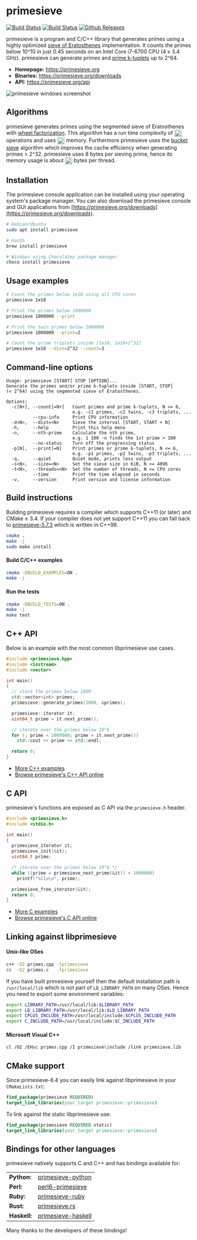 # primesieve

[![Build Status](https://travis-ci.org/kimwalisch/primesieve.svg)](https://travis-ci.org/kimwalisch/primesieve)
[![Build Status](https://ci.appveyor.com/api/projects/status/github/kimwalisch/primesieve?branch=master&svg=true)](https://ci.appveyor.com/project/kimwalisch/primesieve)
[![Github Releases](https://img.shields.io/github/release/kimwalisch/primesieve.svg)](https://github.com/kimwalisch/primesieve/releases)

primesieve is a program and C/C++ library that generates primes using a highly optimized
[sieve of Eratosthenes](https://en.wikipedia.org/wiki/Sieve_of_Eratosthenes)
implementation. It counts the primes below 10^10 in just 0.45 seconds on an
Intel Core i7-6700 CPU (4 x 3.4 GHz). primesieve can generate primes and
[prime k-tuplets](https://en.wikipedia.org/wiki/Prime_k-tuple) up to 2^64.

* **Homepage:** https://primesieve.org
* **Binaries:** https://primesieve.org/downloads
* **API:** https://primesieve.org/api

![primesieve windows screenshot](https://github.com/kimwalisch/primesieve/blob/gh-pages/screenshots/primesieve_win10.png)

## Algorithms

primesieve generates primes using the segmented sieve of Eratosthenes with
[wheel factorization](https://en.wikipedia.org/wiki/Wheel_factorization).
This algorithm has a run time complexity of
<img src="https://primesieve.org/images/Onloglogn.svg" height="20" align="absmiddle"/>
operations and uses
<img src="https://primesieve.org/images/Osqrtn.svg" height="20" align="absmiddle"/>
memory. Furthermore primesieve uses the
[bucket sieve](http://sweet.ua.pt/tos/software/prime_sieve.html)
algorithm which improves the cache efficiency when generating primes > 2^32.
primesieve uses 8 bytes per sieving prime, hence its memory usage is about
<img src="http://primesieve.org/images/primesieve_memory_usage.svg" height="20" align="absmiddle"/>
bytes per thread.

## Installation

The primesieve console application can be installed using your operating system's
package manager. You can also download the primesieve console and GUI applications
from [https://primesieve.org/downloads](https://primesieve.org/downloads).

```sh
# Debian/Ubuntu
sudo apt install primesieve

# macOS
brew install primesieve

# Windows using Chocolatey package manager
choco install primesieve
```

## Usage examples

```sh
# Count the primes below 1e10 using all CPU cores
primesieve 1e10

# Print the primes below 1000000
primesieve 1000000 --print

# Print the twin primes below 1000000
primesieve 1000000 --print=2

# Count the prime triplets inside [1e10, 1e10+2^32]
primesieve 1e10 --dist=2^32 --count=3
```

## Command-line options

```
Usage: primesieve [START] STOP [OPTION]...
Generate the primes and/or prime k-tuplets inside [START, STOP]
(< 2^64) using the segmented sieve of Eratosthenes.

Options:
  -c[N+], --count[=N+]   Count primes and prime k-tuplets, N <= 6,
                         e.g. -c1 primes, -c2 twins, -c3 triplets, ...
          --cpu-info     Print CPU information
  -d<N>,  --dist=<N>     Sieve the interval [START, START + N]
  -h,     --help         Print this help menu
  -n,     --nth-prime    Calculate the nth prime,
                         e.g. 1 100 -n finds the 1st prime > 100
          --no-status    Turn off the progressing status
  -p[N],  --print[=N]    Print primes or prime k-tuplets, N <= 6,
                         e.g. -p1 primes, -p2 twins, -p3 triplets, ...
  -q,     --quiet        Quiet mode, prints less output
  -s<N>,  --size=<N>     Set the sieve size in KiB, N <= 4096
  -t<N>,  --threads=<N>  Set the number of threads, N <= CPU cores
          --time         Print the time elapsed in seconds
  -v,     --version      Print version and license information
```

## Build instructions

Building primesieve requires a compiler which supports C++11 (or later)
and CMake ≥ 3.4. If your compiler does not yet support C++11 you can fall back 
to [primesieve-5.7.3](https://github.com/kimwalisch/primesieve/tree/v5.7.3)
which is written in C++98.

```sh
cmake .
make -j
sudo make install
```

#### Build C/C++ examples

```sh
cmake -DBUILD_EXAMPLES=ON .
make -j
```

#### Run the tests

```sh
cmake -DBUILD_TESTS=ON .
make -j
make test
```

## C++ API

Below is an example with the most common libprimesieve use cases.

```C++
#include <primesieve.hpp>
#include <iostream>
#include <vector>

int main()
{
  // store the primes below 1000
  std::vector<int> primes;
  primesieve::generate_primes(1000, &primes);

  primesieve::iterator it;
  uint64_t prime = it.next_prime();

  // iterate over the primes below 10^6
  for (; prime < 1000000; prime = it.next_prime())
    std::cout << prime << std::endl;

  return 0;
}
```

* [More C++ examples](examples/cpp)
* [Browse primesieve's C++ API online](https://primesieve.org/api/primesieve_8hpp.html)

## C API

primesieve's functions are exposed as C API via the ```primesieve.h``` header.

```C
#include <primesieve.h>
#include <stdio.h>

int main()
{
  primesieve_iterator it;
  primesieve_init(&it);
  uint64_t prime;

  /* iterate over the primes below 10^6 */
  while ((prime = primesieve_next_prime(&it)) < 1000000)
    printf("%llu\n", prime);

  primesieve_free_iterator(&it);
  return 0;
}
```

* [More C examples](examples/c)
* [Browse primesieve's C API online](https://primesieve.org/api/primesieve_8h.html)

## Linking against libprimesieve

#### Unix-like OSes

```sh
c++ -O2 primes.cpp -lprimesieve
cc  -O2 primes.c   -lprimesieve
```

If you have built primesieve yourself then the default installation path is 
```/usr/local/lib``` which is not part of ```LD_LIBRARY_PATH``` on many OSes.
Hence you need to export some environment variables:

```sh
export LIBRARY_PATH=/usr/local/lib:$LIBRARY_PATH
export LD_LIBRARY_PATH=/usr/local/lib:$LD_LIBRARY_PATH
export CPLUS_INCLUDE_PATH=/usr/local/include:$CPLUS_INCLUDE_PATH
export C_INCLUDE_PATH=/usr/local/include:$C_INCLUDE_PATH
```

#### Microsoft Visual C++

```sh
cl /O2 /EHsc primes.cpp /I primesieve\include /link primesieve.lib
```

## CMake support

Since primesieve-6.4 you can easily link against libprimesieve in your
```CMakeLists.txt```:

```CMake
find_package(primesieve REQUIRED)
target_link_libraries(your_target primesieve::primesieve)
```

To link against the static libprimesieve use:

```CMake
find_package(primesieve REQUIRED static)
target_link_libraries(your_target primesieve::primesieve)
```

## Bindings for other languages

primesieve natively supports C and C++ and has bindings available for:

<table>
    <tr>
        <td><b>Python:</b></td>
        <td><a href="https://github.com/hickford/primesieve-python">primesieve-python</a></td>
    </tr>
    <tr>
        <td><b>Perl:</b></td>
        <td><a href="https://github.com/CurtTilmes/perl6-primesieve">perl6-primesieve</a></td>
    </tr>
    <tr>
        <td><b>Ruby:</b></td>
        <td><a href="https://github.com/robertjlooby/primesieve-ruby">primesieve-ruby</a></td>
    </tr>
    <tr>
        <td><b>Rust:</b></td>
        <td><a href="https://github.com/pthariensflame/primesieve.rs">primesieve.rs</a></td>
    </tr>
    <tr>
        <td><b>Haskell:</b></td>
        <td><a href="https://hackage.haskell.org/package/primesieve">primesieve-haskell</a></td>
    </tr>
</table>

Many thanks to the developers of these bindings!
